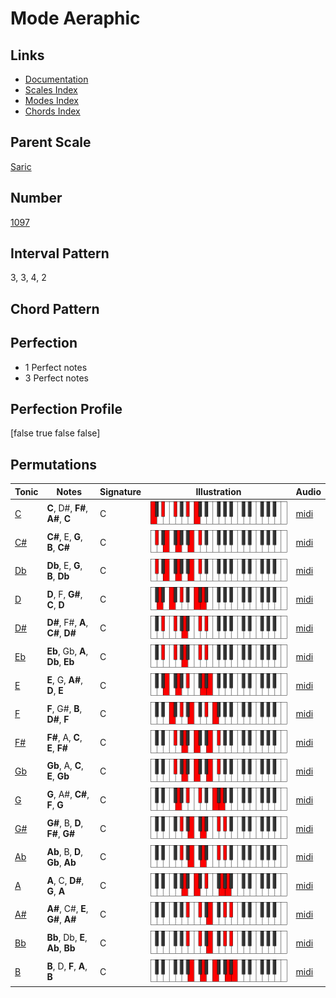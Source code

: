 # Mode Aeraphic

## Links

- [Documentation](README.md)
- [Scales Index](Scales.md)
- [Modes Index](Modes.md)
- [Chords Index](Chords.md)

## Parent Scale

[Saric](ScaleSaric.md)

## Number

[1097](https://ianring.com/musictheory/scales/1097)

## Interval Pattern

3, 3, 4, 2

## Chord Pattern



## Perfection

- 1 Perfect notes
- 3 Perfect notes

## Perfection Profile

[false true false false]

## Permutations

| Tonic | Notes | Signature | Illustration | Audio |
|-------|-------|-----------|--------------|-------|
| [C](ModeCNaturalAeraphic.md) | **C**, D#, **F#**, **A#**, **C** | C | ![CNaturalAeraphic](ModeCNaturalAeraphic.png) | [midi](https://github.com/edipermadi/music/blob/main/docs/ModeCNaturalAeraphic.mid?raw=true) |
| [C#](ModeCSharpAeraphic.md) | **C#**, E, **G**, **B**, **C#** | C | ![CSharpAeraphic](ModeCSharpAeraphic.png) | [midi](https://github.com/edipermadi/music/blob/main/docs/ModeCSharpAeraphic.mid?raw=true) |
| [Db](ModeDFlatAeraphic.md) | **Db**, E, **G**, **B**, **Db** | C | ![DFlatAeraphic](ModeDFlatAeraphic.png) | [midi](https://github.com/edipermadi/music/blob/main/docs/ModeDFlatAeraphic.mid?raw=true) |
| [D](ModeDNaturalAeraphic.md) | **D**, F, **G#**, **C**, **D** | C | ![DNaturalAeraphic](ModeDNaturalAeraphic.png) | [midi](https://github.com/edipermadi/music/blob/main/docs/ModeDNaturalAeraphic.mid?raw=true) |
| [D#](ModeDSharpAeraphic.md) | **D#**, F#, **A**, **C#**, **D#** | C | ![DSharpAeraphic](ModeDSharpAeraphic.png) | [midi](https://github.com/edipermadi/music/blob/main/docs/ModeDSharpAeraphic.mid?raw=true) |
| [Eb](ModeEFlatAeraphic.md) | **Eb**, Gb, **A**, **Db**, **Eb** | C | ![EFlatAeraphic](ModeEFlatAeraphic.png) | [midi](https://github.com/edipermadi/music/blob/main/docs/ModeEFlatAeraphic.mid?raw=true) |
| [E](ModeENaturalAeraphic.md) | **E**, G, **A#**, **D**, **E** | C | ![ENaturalAeraphic](ModeENaturalAeraphic.png) | [midi](https://github.com/edipermadi/music/blob/main/docs/ModeENaturalAeraphic.mid?raw=true) |
| [F](ModeFNaturalAeraphic.md) | **F**, G#, **B**, **D#**, **F** | C | ![FNaturalAeraphic](ModeFNaturalAeraphic.png) | [midi](https://github.com/edipermadi/music/blob/main/docs/ModeFNaturalAeraphic.mid?raw=true) |
| [F#](ModeFSharpAeraphic.md) | **F#**, A, **C**, **E**, **F#** | C | ![FSharpAeraphic](ModeFSharpAeraphic.png) | [midi](https://github.com/edipermadi/music/blob/main/docs/ModeFSharpAeraphic.mid?raw=true) |
| [Gb](ModeGFlatAeraphic.md) | **Gb**, A, **C**, **E**, **Gb** | C | ![GFlatAeraphic](ModeGFlatAeraphic.png) | [midi](https://github.com/edipermadi/music/blob/main/docs/ModeGFlatAeraphic.mid?raw=true) |
| [G](ModeGNaturalAeraphic.md) | **G**, A#, **C#**, **F**, **G** | C | ![GNaturalAeraphic](ModeGNaturalAeraphic.png) | [midi](https://github.com/edipermadi/music/blob/main/docs/ModeGNaturalAeraphic.mid?raw=true) |
| [G#](ModeGSharpAeraphic.md) | **G#**, B, **D**, **F#**, **G#** | C | ![GSharpAeraphic](ModeGSharpAeraphic.png) | [midi](https://github.com/edipermadi/music/blob/main/docs/ModeGSharpAeraphic.mid?raw=true) |
| [Ab](ModeAFlatAeraphic.md) | **Ab**, B, **D**, **Gb**, **Ab** | C | ![AFlatAeraphic](ModeAFlatAeraphic.png) | [midi](https://github.com/edipermadi/music/blob/main/docs/ModeAFlatAeraphic.mid?raw=true) |
| [A](ModeANaturalAeraphic.md) | **A**, C, **D#**, **G**, **A** | C | ![ANaturalAeraphic](ModeANaturalAeraphic.png) | [midi](https://github.com/edipermadi/music/blob/main/docs/ModeANaturalAeraphic.mid?raw=true) |
| [A#](ModeASharpAeraphic.md) | **A#**, C#, **E**, **G#**, **A#** | C | ![ASharpAeraphic](ModeASharpAeraphic.png) | [midi](https://github.com/edipermadi/music/blob/main/docs/ModeASharpAeraphic.mid?raw=true) |
| [Bb](ModeBFlatAeraphic.md) | **Bb**, Db, **E**, **Ab**, **Bb** | C | ![BFlatAeraphic](ModeBFlatAeraphic.png) | [midi](https://github.com/edipermadi/music/blob/main/docs/ModeBFlatAeraphic.mid?raw=true) |
| [B](ModeBNaturalAeraphic.md) | **B**, D, **F**, **A**, **B** | C | ![BNaturalAeraphic](ModeBNaturalAeraphic.png) | [midi](https://github.com/edipermadi/music/blob/main/docs/ModeBNaturalAeraphic.mid?raw=true) |
